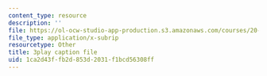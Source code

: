 ```yaml
---
content_type: resource
description: ''
file: https://ol-ocw-studio-app-production.s3.amazonaws.com/courses/20-219-becoming-the-next-bill-nye-writing-and-hosting-the-educational-show-january-iap-2015/1ca2d43ffb2d853d2031f1bcd56308ff_AjK2zF9yN0k.srt
file_type: application/x-subrip
resourcetype: Other
title: 3play caption file
uid: 1ca2d43f-fb2d-853d-2031-f1bcd56308ff
---
```

